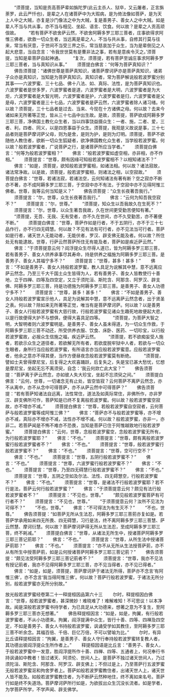 <!-- { "loadSidebar": true } -->
　　“须菩提，当知是贡高菩萨辈如旃陀罗(此云主杀人、狱卒，又云屠者，正言旃荼罗，此云严忏也)，是辈之人在诸菩萨中为大瑕病，是为倚法像如菩萨，是为天上人中之大贼，亦复是沙门像法之中为大贼，复是善男子、善女人之中大贼。如是辈人不当与共从事，亦不当与相见、坐起、语言、饮食。何以故？是辈之人贡高顽佷故。
　　“若有菩萨不欲舍萨云然，不欲舍阿耨多罗三耶三菩者，庄事欲得求阿惟三佛者，欲救一切众生者，当远离是辈之人，不当与共从事，自修其行莫与往来，常当有厌意，于世间不当受三界之乐，常当慈哀加于众生，当为是辈倒见之人起大悲意，当自念言：‘令我世世莫有是曹非法之事，若有是意疾令灭之。’须菩提，当知是辈菩萨自起神通。
　　“复次，须菩提，若有菩萨至诚庄事求阿耨多罗三耶三菩者，当与真知识从事。”
　　须菩提白佛言：“何等为菩萨真知识？”
　　佛告须菩提：“诸佛世尊是菩萨真知识，诸菩萨摩诃萨亦是菩萨真知识，诸弟子众亦是真知识，当知是为菩萨真知识。真知识者，常为菩萨解说般若波罗蜜分别其事——六波罗蜜、三十七品、佛十八法、如、真际、法性，是为菩萨真知识也。六波罗蜜者是世多罗，六波罗蜜者是道，六波罗蜜者是大明，六波罗蜜者是为大炬，六波罗蜜者是大智光明，六波罗蜜者是护，六波罗蜜者是归，六波罗蜜者是父是母，六波罗蜜者是三十七品，六波罗蜜者是萨云然，六波罗蜜者除人诸习绪。何以故？须菩提，三十七品者是过去、当来、今现在十方诸佛之母。何以故？去来今诸如来无所著等正觉，皆从三十七品中出生故。是故，须菩提，菩萨欲成阿耨多罗三耶三菩，净佛国土教化众生者，当以四事饶益摄众生：一者、施，二者、爱，三者、利，四者、同义，以是四恩事益于众生。须菩提，我观是义故说是事，三十七品者则是菩萨摩诃萨父母，则为是舍，是则为护，是则为灯明。须菩提，菩萨不欲随他人教住者，欲断一切众生狐疑者，欲净佛国教化众生者，当学般若波罗蜜。何以故？般若波罗蜜者，广说菩萨之行，是诸菩萨所应当学者。”
　　须菩提白佛言：“何等为般若波罗蜜相？”
　　佛言：“般若波罗蜜如虚空相，亦非相，亦不作相。”
　　须菩提言：“世尊，颇有因缘可知般若波罗蜜相不？以相知诸法不？”
　　佛言：“如是，须菩提，欲知般若波罗蜜相，如诸法相。何以故？诸法寂故，诸法常净故。以是故，须菩提，般若波罗蜜相，则诸法之相，以空寂故。”
　　须菩提白佛言：“世尊，若诸法寂，若诸法空，云何知诸法有著有断？空之寂亦不断亦不著，亦不成阿耨多罗三耶三菩，于空寂中亦不有法，于空寂中亦不见得阿惟三佛者。世尊，我等云何当知是义？”
　　佛告须菩提：“众生长夜著吾我行。”
　　须菩提言：“尔，世尊，众生长夜著吾我行。”
　　佛言：“云何为知吾我空寂不？”
　　须菩提言：“尔，世尊。”
　　“须菩提，知众生以吾我故久在生死不？”
　　须菩提言：“尔，世尊，以众生著吾我故，久在世间更受勤苦便知有著。”
　　“须菩提，无吾、无我、无有受者，亦不久在世间，亦不久受勤苦，亦不著便不断。”
　　须菩提白佛言：“世尊，菩萨作如是行者，不于五阴行，亦不于三十七品作行，亦不行四无碍慧。何以故？不见有法有可行者，亦不见法当可行者。菩萨如是行者，诸天世人无能动者，无能伏者，罗汉、辟支佛无能及者。何以故？所住处无有能逮故。世尊，行萨云然菩萨所住无有能及者，菩萨如是疾近萨云然。”
　　佛言：“于须菩提意云何？阎浮提众生尽得人道已，皆为阿耨多罗三耶三菩，若有善男子、善女人供养承事尽其寿命，持是供养之福施为阿耨多罗三耶三菩。是善男子、善女人其福宁多不？”
　　须菩提言：“世尊，甚多！甚多！”
　　佛言：“不如是善男子、善女人持般若波罗蜜，教人具足为说解其中慧，意不远离应萨云然念。乃至三千大千国土众生皆得为人，若有善男子、善女人皆教使行十善地，立于四禅、四等及四空定，又立于须陀洹、斯陀含、阿那含、阿罗汉、辟支佛、阿耨多罗三耶三菩，持是功德施为阿耨多罗三耶三菩。是善男子、善女人功德宁多不？”
　　须菩提言：“世尊，甚多！甚多！”
　　佛言：“不如是善男子、善女人持般若波罗蜜宣示他人，具足为说解其中慧，意不远离萨云然念者，出于贤圣之表。何以故？除如来无所著等正觉，唯当有是菩萨摩诃萨。何以故？以是善男子、善女人行般若波罗蜜有大慈行故，行般若波罗蜜见诸众生趣死地故便起大悲，以是行故便得大护不与想俱，便得大喜具足四等。
　　“须菩提，为菩萨大智之明，大智明者则六波罗蜜明是。是善男子、善女人虽未得道，为一切众生作救，于阿耨多罗三耶三菩不动还，所受供养衣服、饮食、床卧、医药、一切珍宝，以行般若波罗蜜故，必报众生信施之福，疾近萨云然。
　　“须菩提，若不欲痴妄受人施者，若欲示众生之道径者，若欲解无所有者，若欲度脱牢狱中人者，若欲与一切众生眼者，身所行当应般若波罗蜜，有所语言亦当应般若波罗蜜意。应般若波罗蜜者，他余之意亦不得其便，当作方便昼夜念般若波罗蜜莫有断绝。
　　“须菩提，譬如士夫曾得摩尼宝，后复得之大欢喜踊跃，后复失之，失是宝已甚大愁忧，忆想是摩尼宝，坐起无忘不离须臾，自念：‘我云何欻亡此大宝？’”
　　佛告须菩提：“菩萨离于萨云然念，亦如彼人失大珍宝，坐起不忘须臾之间。”
　　须菩提白佛言：“云何，世尊，一切诸念无有止处，皆空皆寂？云何菩萨不离萨云然念，亦不从离中，亦不从念中可得菩萨，亦不从萨云然中可得菩萨？”
　　佛告须菩提：“若有菩萨知诸法自远离，法性常住，道法及如真际常住，非佛所作，亦非罗汉、辟支佛所可作，菩萨知是已终不复离般若波罗蜜。何以故？般若波罗蜜空寂故，亦不增亦不减。”
　　须菩提白佛言：“世尊，若般若波罗蜜自空寂者，云何菩萨与般若波罗蜜等成阿惟三佛？”
　　佛言：“菩萨亦不与般若波罗蜜等，亦不增亦不减，真际亦不增亦不减，法性亦不增不减。何以故？般若波罗蜜，亦非一，亦非二。若菩萨闻是不怖不难亦不恐畏，当知是菩萨已住于阿惟越致地行般若波罗蜜。”
　　须菩提白佛言：“云何，世尊，念般若波罗蜜空，念般若波罗蜜无所有，为行般若波罗蜜耶？”
　　佛言：“不也。”
　　须菩提言：“世尊，颇有离般若波罗蜜行般若波罗蜜者不？”
　　佛言：“不也。”
　　须菩提言：“世尊，般若波罗蜜行般若波罗蜜不？”
　　佛言：“不也。”
　　须菩提言：“世尊，空可行空不？”
　　佛言：“不也。”
　　须菩提言：“世尊，五阴行般若波罗蜜不？”
　　佛言：“不也。”
　　须菩提言：“世尊，六波罗蜜行般若波罗蜜不？”
　　佛言：“不也。”
　　须菩提言：“世尊，乃至四无碍慧行般若波罗蜜不？”
　　佛言：“不也。”
　　须菩提言：“世尊，五阴之空如及尔法、法性、四无碍慧空，行般若波罗蜜不？”
　　佛言：“不也。”
　　须菩提言：“世尊，是诸法不行般若波罗蜜耶？若不行是法，菩萨云何行般若波罗蜜？”
　　佛言：“于须菩提意云何？颇见有法行般若波罗蜜者不？”
　　须菩提言：“不见也，世尊。”
　　“颇见般若波罗蜜菩萨有可行者不？”
　　须菩提言：“不见也，世尊。”
　　“于须菩提意云何？汝所不见法为可得不？”
　　“不也，世尊。”
　　佛言：“不可得法为有生灭不？”
　　“不也，世尊。”
　　佛告须菩提：“如菩萨无所从生法忍，阿耨多罗三耶三菩莂亦复如是。若菩萨学承用如来四无所畏、四无碍慧，习行是法，终不离阿耨多罗三耶三菩慧、萨云然慧、摩诃衍慧。何以故？菩萨摩诃萨得无所从生法忍，至成阿耨多罗三耶三菩，终不耗减。”
　　须菩提白佛言：“世尊，从诸法无所生中，授诸菩萨阿耨多罗三耶三菩记莂耶？”
　　佛言：“不也。”
　　须菩提言：“世尊，从所生法中授诸菩萨莂耶？”
　　佛言：“不也。”
　　须菩提言：“亦不从无所从生法授菩萨莂，亦不从有所生中授菩萨莂，如是云何授诸菩萨阿耨多罗三耶三菩记莂？”
　　佛告须菩提：“颇见法受阿耨多罗三耶三菩记莂者不？”
　　须菩提言：“世尊，我亦不见法有授记莂者，我亦不见得阿耨多罗三耶三菩，亦不见当得者，亦不见已得者。”
　　佛言：“如是，如是，须菩提，菩萨摩诃萨于诸法无所得，菩萨亦不念言‘有阿惟三佛’，亦不念言‘我当得阿惟三佛’。何以故？菩萨行般若波罗蜜，于诸法无所分别，般若波罗蜜亦无所分别故。”





放光般若波罗蜜经卷第二十一释提桓因品第六十三
　　尔时，释提桓因白佛言：“世尊，般若波罗蜜者，甚深微妙！难晓难了！难解难知！不可思议！以本净故。闻是深般若波罗蜜书持学者，为已具足从大功德来，想著之意为不复生，至阿耨多罗三耶三菩亦无想著。”
　　佛告释提桓因言：“如是，如是，拘翼，有行般若波罗蜜者，不从小功德来。拘翼，阎浮提满中众生，皆行十善、四等、四禅及四空定，不如是善男子、善女人书持般若波罗蜜，讽诵受学如其教住，至阿耨多罗三耶三菩不听余念。其福百倍、千倍、巨亿万倍，不可以譬喻为比。”
　　尔时，有异比丘语释提桓因言：“拘翼，是善男子、善女人守行奉持般若波罗蜜转复教人者，其功德出彼阎浮提众生所作者上。”
　　释提桓因语是比丘言：“善男子、善女人，于般若波罗蜜中一发意，胜阎浮提所作十善、四禅、四等、五通者上，何况奉行书持讽诵如中教者！皆过诸天、阿须伦、世间人上。是菩萨不独过诸天世间人，乃过须陀洹、斯陀含、阿那含、阿罗汉、辟支佛上；不但过是上，乃至菩萨行五波罗蜜无般若波罗蜜沤和拘舍罗者上。菩萨如般若波罗蜜教住者，出诸天世人上，诸天世人皆不能及。如般若波罗蜜教住者，为不断萨云然种地住，终不离如来名号。菩萨行如是终不失道场。菩萨摩诃萨所行如是，为欲拔出众生沉没长流者。如是学者，为学菩萨所学，不学声闻、辟支佛学。
